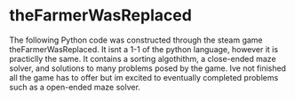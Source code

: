 # theFarmerWasReplaced
The following Python code was constructed through the steam game theFarmerWasReplaced. It isnt a 1-1 of the python language, however it is practiclly the same. 
It contains a sorting algothithm, a close-ended maze solver, and solutions to many problems posed by the game.
Ive not finished all the game has to offer but im excited to eventually completed problems such as a open-ended maze solver.
